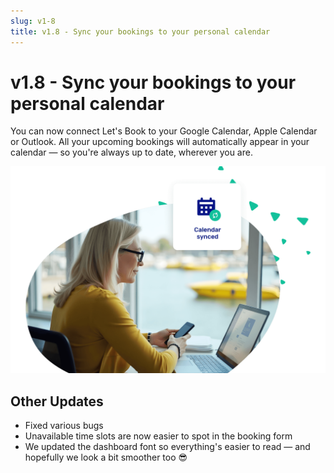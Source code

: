 ```yaml
---
slug: v1-8
title: v1.8 - Sync your bookings to your personal calendar
---
```


# v1.8 - Sync your bookings to your personal calendar

You can now connect Let's Book to your Google Calendar, Apple Calendar or Outlook. All your upcoming bookings will automatically appear in your calendar — so you're always up to date, wherever you are.

![Calendar sync](./calendar-sync.png)

## Other Updates

- Fixed various bugs
- Unavailable time slots are now easier to spot in the booking form
- We updated the dashboard font so everything's easier to read — and hopefully we look a bit smoother too 😎
